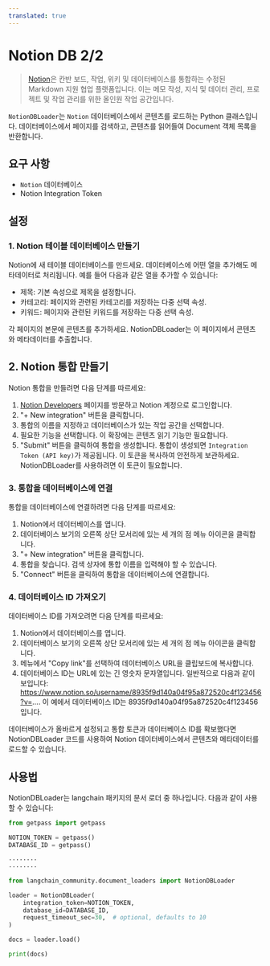 ```yaml
---
translated: true
---
```


# Notion DB 2/2

>[Notion](https://www.notion.so/)은 칸반 보드, 작업, 위키 및 데이터베이스를 통합하는 수정된 Markdown 지원 협업 플랫폼입니다. 이는 메모 작성, 지식 및 데이터 관리, 프로젝트 및 작업 관리를 위한 올인원 작업 공간입니다.

`NotionDBLoader`는 `Notion` 데이터베이스에서 콘텐츠를 로드하는 Python 클래스입니다. 데이터베이스에서 페이지를 검색하고, 콘텐츠를 읽어들여 Document 객체 목록을 반환합니다.

## 요구 사항

- `Notion` 데이터베이스
- Notion Integration Token

## 설정

### 1. Notion 테이블 데이터베이스 만들기

Notion에 새 테이블 데이터베이스를 만드세요. 데이터베이스에 어떤 열을 추가해도 메타데이터로 처리됩니다. 예를 들어 다음과 같은 열을 추가할 수 있습니다:

- 제목: 기본 속성으로 제목을 설정합니다.
- 카테고리: 페이지와 관련된 카테고리를 저장하는 다중 선택 속성.
- 키워드: 페이지와 관련된 키워드를 저장하는 다중 선택 속성.

각 페이지의 본문에 콘텐츠를 추가하세요. NotionDBLoader는 이 페이지에서 콘텐츠와 메타데이터를 추출합니다.

## 2. Notion 통합 만들기

Notion 통합을 만들려면 다음 단계를 따르세요:

1. [Notion Developers](https://www.notion.com/my-integrations) 페이지를 방문하고 Notion 계정으로 로그인합니다.
2. "+ New integration" 버튼을 클릭합니다.
3. 통합의 이름을 지정하고 데이터베이스가 있는 작업 공간을 선택합니다.
4. 필요한 기능을 선택합니다. 이 확장에는 콘텐츠 읽기 기능만 필요합니다.
5. "Submit" 버튼을 클릭하여 통합을 생성합니다.
통합이 생성되면 `Integration Token (API key)`가 제공됩니다. 이 토큰을 복사하여 안전하게 보관하세요. NotionDBLoader를 사용하려면 이 토큰이 필요합니다.

### 3. 통합을 데이터베이스에 연결

통합을 데이터베이스에 연결하려면 다음 단계를 따르세요:

1. Notion에서 데이터베이스를 엽니다.
2. 데이터베이스 보기의 오른쪽 상단 모서리에 있는 세 개의 점 메뉴 아이콘을 클릭합니다.
3. "+ New integration" 버튼을 클릭합니다.
4. 통합을 찾습니다. 검색 상자에 통합 이름을 입력해야 할 수 있습니다.
5. "Connect" 버튼을 클릭하여 통합을 데이터베이스에 연결합니다.

### 4. 데이터베이스 ID 가져오기

데이터베이스 ID를 가져오려면 다음 단계를 따르세요:

1. Notion에서 데이터베이스를 엽니다.
2. 데이터베이스 보기의 오른쪽 상단 모서리에 있는 세 개의 점 메뉴 아이콘을 클릭합니다.
3. 메뉴에서 "Copy link"를 선택하여 데이터베이스 URL을 클립보드에 복사합니다.
4. 데이터베이스 ID는 URL에 있는 긴 영숫자 문자열입니다. 일반적으로 다음과 같이 보입니다: https://www.notion.so/username/8935f9d140a04f95a872520c4f123456?v=.... 이 예에서 데이터베이스 ID는 8935f9d140a04f95a872520c4f123456입니다.

데이터베이스가 올바르게 설정되고 통합 토큰과 데이터베이스 ID를 확보했다면 NotionDBLoader 코드를 사용하여 Notion 데이터베이스에서 콘텐츠와 메타데이터를 로드할 수 있습니다.

## 사용법

NotionDBLoader는 langchain 패키지의 문서 로더 중 하나입니다. 다음과 같이 사용할 수 있습니다:

```python
from getpass import getpass

NOTION_TOKEN = getpass()
DATABASE_ID = getpass()
```

```output
········
········
```

```python
from langchain_community.document_loaders import NotionDBLoader
```

```python
loader = NotionDBLoader(
    integration_token=NOTION_TOKEN,
    database_id=DATABASE_ID,
    request_timeout_sec=30,  # optional, defaults to 10
)
```

```python
docs = loader.load()
```

```python
print(docs)
```
